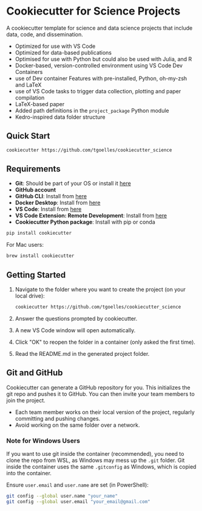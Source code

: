 # Cookiecutter for Science Projects

A cookiecutter template for science and data science projects that include data, code, and dissemination.

- Optimized for use with VS Code
- Optimized for data-based publications
- Optimised for use with Python but could also be used with Julia, and R
- Docker-based, version-controlled environment using VS Code Dev Containers
- use of Dev container Features with pre-installed, Python, oh-my-zsh and LaTeX
- use of VS Code tasks to trigger data collection, plotting and paper compilation
- LaTeX-based paper
- Added path definitions in the `project_package` Python module
- Kedro-inspired data folder structure


## Quick Start

```bash
cookiecutter https://github.com/tgoelles/cookiecutter_science
```

## Requirements

- **Git**: Should be part of your OS or install it [here](https://github.com/git-guides/install-git)
- **GitHub account**
- **GitHub CLI**: Install from [here](https://cli.github.com/)
- **Docker Desktop**: Install from [here](https://www.docker.com/products/docker-desktop/)
- **VS Code**: Install from [here](https://code.visualstudio.com/)
- **VS Code Extension: Remote Development**: Install from [here](https://marketplace.visualstudio.com/items?itemName=ms-vscode-remote.vscode-remote-extensionpack)
- **Cookiecutter Python package**: Install with pip or conda

```bash
pip install cookiecutter
```

For Mac users:

```bash
brew install cookiecutter
```

## Getting Started

1. Navigate to the folder where you want to create the project (on your local drive):

   ```bash
   cookiecutter https://github.com/tgoelles/cookiecutter_science
   ```

2. Answer the questions prompted by cookiecutter.
3. A new VS Code window will open automatically.
4. Click "OK" to reopen the folder in a container (only asked the first time).
5. Read the README.md in the generated project folder.

## Git and GitHub

Cookiecutter can generate a GitHub repository for you. This initializes the git repo and pushes it to GitHub. You can then invite your team members to join the project.

- Each team member works on their local version of the project, regularly committing and pushing changes.
- Avoid working on the same folder over a network.

### Note for Windows Users

If you want to use git inside the container (recommended), you need to clone the repo from WSL, as Windows may mess up the `.git` folder. Git inside the container uses the same `.gitconfig` as Windows, which is copied into the container.

Ensure `user.email` and `user.name` are set (in PowerShell):

```bash
git config --global user.name "your_name"
git config --global user.email "your_email@gmail.com"
```
